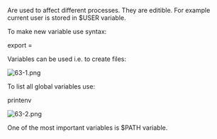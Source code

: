 


  
Are used to affect different processes. They are editible. For example current user is stored in $USER variable.  
  
To make new variable use syntax:  
  
 export <varname>=<value>  
  
Variables can be used i.e. to create files:  
  
![63-1.png](63-1.png)  
  
To list all global variables use:  
  
 printenv  
   
![63-2.png](63-2.png)  
  
One of the most important variables is $PATH variable.